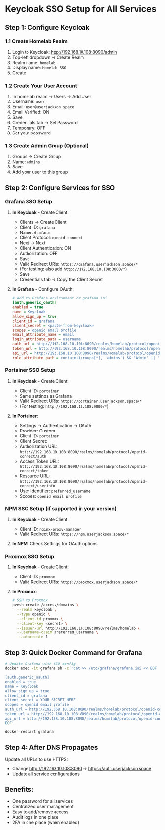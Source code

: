 # Keycloak SSO Setup for All Services

## Step 1: Configure Keycloak

### 1.1 Create Homelab Realm
1. Login to Keycloak: http://192.168.10.108:8090/admin
2. Top-left dropdown → Create Realm
3. Realm name: `homelab`
4. Display name: `Homelab SSO`
5. Create

### 1.2 Create Your User Account
1. In homelab realm → Users → Add User
2. Username: `user`
3. Email: `user@userjackson.space`
4. Email Verified: ON
5. Save
6. Credentials tab → Set Password
7. Temporary: OFF
8. Set your password

### 1.3 Create Admin Group (Optional)
1. Groups → Create Group
2. Name: `admins`
3. Save
4. Add your user to this group

## Step 2: Configure Services for SSO

### Grafana SSO Setup

1. **In Keycloak** - Create Client:
   - Clients → Create Client
   - Client ID: `grafana`
   - Name: `Grafana`
   - Client Protocol: `openid-connect`
   - Next → Next
   - Client Authentication: ON
   - Authorization: OFF
   - Save
   - Valid Redirect URIs: `https://grafana.userjackson.space/*`
   - (For testing: also add `http://192.168.10.108:3000/*`)
   - Save
   - Credentials tab → Copy the Client Secret

2. **In Grafana** - Configure OAuth:
   ```ini
   # Add to Grafana environment or grafana.ini
   [auth.generic_oauth]
   enabled = true
   name = Keycloak
   allow_sign_up = true
   client_id = grafana
   client_secret = <paste-from-keycloak>
   scopes = openid email profile
   email_attribute_name = email
   login_attribute_path = username
   auth_url = http://192.168.10.108:8090/realms/homelab/protocol/openid-connect/auth
   token_url = http://192.168.10.108:8090/realms/homelab/protocol/openid-connect/token
   api_url = http://192.168.10.108:8090/realms/homelab/protocol/openid-connect/userinfo
   role_attribute_path = contains(groups[*], 'admins') && 'Admin' || 'Viewer'
   ```

### Portainer SSO Setup

1. **In Keycloak** - Create Client:
   - Client ID: `portainer`
   - Same settings as Grafana
   - Valid Redirect URIs: `https://portainer.userjackson.space/*`
   - (For testing: `http://192.168.10.108:9000/*`)

2. **In Portainer**:
   - Settings → Authentication → OAuth
   - Provider: Custom
   - Client ID: `portainer`
   - Client Secret: <from-keycloak>
   - Authorization URL: `http://192.168.10.108:8090/realms/homelab/protocol/openid-connect/auth`
   - Access Token URL: `http://192.168.10.108:8090/realms/homelab/protocol/openid-connect/token`
   - Resource URL: `http://192.168.10.108:8090/realms/homelab/protocol/openid-connect/userinfo`
   - User Identifier: `preferred_username`
   - Scopes: `openid email profile`

### NPM SSO Setup (if supported in your version)

1. **In Keycloak** - Create Client:
   - Client ID: `nginx-proxy-manager`
   - Valid Redirect URIs: `https://npm.userjackson.space/*`

2. **In NPM**: Check Settings for OAuth options

### Proxmox SSO Setup

1. **In Keycloak** - Create Client:
   - Client ID: `proxmox`
   - Valid Redirect URIs: `https://proxmox.userjackson.space/*`

2. **In Proxmox**:
   ```bash
   # SSH to Proxmox
   pvesh create /access/domains \
     --realm keycloak \
     --type openid \
     --client-id proxmox \
     --client-key <secret> \
     --issuer-url http://192.168.10.108:8090/realms/homelab \
     --username-claim preferred_username \
     --autocreate 1
   ```

## Step 3: Quick Docker Command for Grafana

```bash
# Update Grafana with SSO config
docker exec -it grafana sh -c 'cat >> /etc/grafana/grafana.ini << EOF

[auth.generic_oauth]
enabled = true
name = Keycloak
allow_sign_up = true
client_id = grafana
client_secret = YOUR_SECRET_HERE
scopes = openid email profile
auth_url = http://192.168.10.108:8090/realms/homelab/protocol/openid-connect/auth
token_url = http://192.168.10.108:8090/realms/homelab/protocol/openid-connect/token
api_url = http://192.168.10.108:8090/realms/homelab/protocol/openid-connect/userinfo
EOF'

docker restart grafana
```

## Step 4: After DNS Propagates

Update all URLs to use HTTPS:
- Change http://192.168.10.108:8090 → https://auth.userjackson.space
- Update all service configurations

## Benefits:
- One password for all services
- Centralized user management
- Easy to add/remove access
- Audit logs in one place
- 2FA in one place (when enabled)
